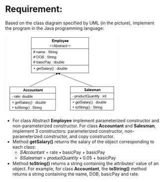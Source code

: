 # Requirement:
Based on the class diagram specified by UML (in the picture), implement the program in the Java programming language:

![Alt text](UML.png)

- For class Abstract **Employee** implement parameterized constructor and non-parameterized constructor. For class **Accountant** and **Salesman**, implement 3 constructors: parameterized constructor, non-parameterized constructor, and copy constructor.
- Method **getSalary()** returns the salary of the object corresponding to each class:
    + 𝑆𝐴𝑐𝑐𝑜𝑢𝑛𝑡𝑎𝑛𝑡 = rate ∗ basicPay + basicPay
    + 𝑆𝑆𝑎𝑙𝑒𝑠𝑚𝑎𝑛 = 𝑝𝑟𝑜𝑑𝑢𝑐𝑡𝑄𝑢𝑎𝑛𝑡𝑖𝑡𝑦 ∗ 0.05 + basicPay
- Method **toString()** returns a string containing the attributes’ value of an object. For example, for class **Accountant**, the **toString()** method returns a string containing the name, DOB, basicPay and rate.

